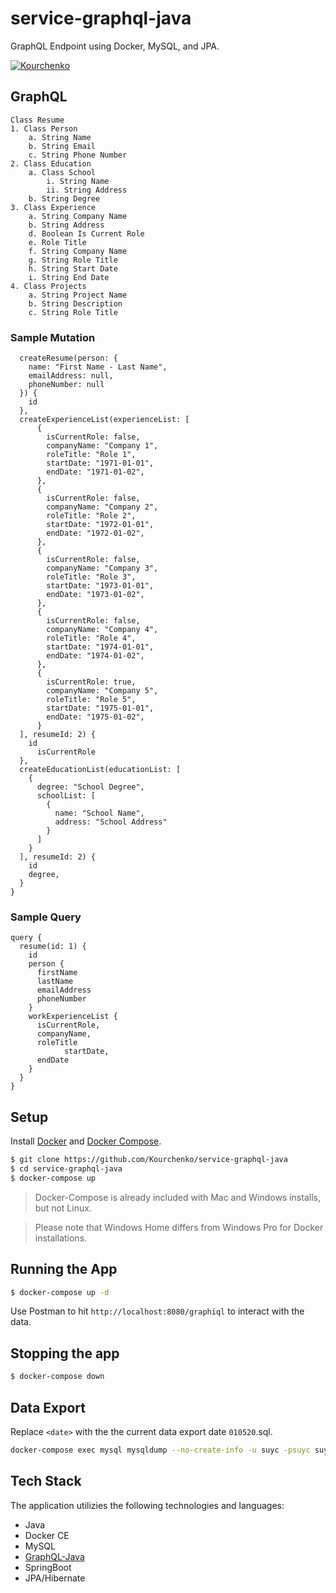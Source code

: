 # service-graphql-java
GraphQL Endpoint using Docker, MySQL, and JPA.

[![Kourchenko](https://circleci.com/gh/Kourchenko/service-graphql-java.svg?style=svg)](https://circleci.com/gh/circleci/circleci-docs)

## GraphQL
```
Class Resume
1. Class Person
    a. String Name
    b. String Email
    c. String Phone Number
2. Class Education
    a. Class School
        i. String Name
        ii. String Address
    b. String Degree
3. Class Experience
    a. String Company Name
    b. String Address
    d. Boolean Is Current Role
    e. Role Title
    f. String Company Name
    g. String Role Title
    h. String Start Date
    i. String End Date
4. Class Projects
    a. String Project Name
    b. String Description
    c. String Role Title
```

### Sample Mutation

```mutation {
  createResume(person: {
    name: "First Name - Last Name",
    emailAddress: null,
    phoneNumber: null
  }) {
    id
  },
  createExperienceList(experienceList: [
      {
        isCurrentRole: false,
        companyName: "Company 1",
        roleTitle: "Role 1",
        startDate: "1971-01-01",
        endDate: "1971-01-02",
      },
      {
        isCurrentRole: false,
        companyName: "Company 2",
        roleTitle: "Role 2",
        startDate: "1972-01-01",
        endDate: "1972-01-02",
      },
      {
        isCurrentRole: false,
        companyName: "Company 3",
        roleTitle: "Role 3",
        startDate: "1973-01-01",
        endDate: "1973-01-02",
      },
      {
        isCurrentRole: false,
        companyName: "Company 4",
        roleTitle: "Role 4",
        startDate: "1974-01-01",
        endDate: "1974-01-02",
      },
      {
        isCurrentRole: true,
        companyName: "Company 5",
        roleTitle: "Role 5",
        startDate: "1975-01-01",
        endDate: "1975-01-02",
      }
  ], resumeId: 2) {
    id
      isCurrentRole
  },
  createEducationList(educationList: [
    {
      degree: "School Degree",
      schoolList: [
        {
          name: "School Name",
          address: "School Address"
        }
      ]
    }
  ], resumeId: 2) {
    id
    degree,
  }
}
```


### Sample Query
```
query {
  resume(id: 1) {
    id
    person {
      firstName
      lastName
      emailAddress
      phoneNumber
    }
    workExperienceList {
      isCurrentRole,
      companyName,
      roleTitle
			startDate,
      endDate
    }
  }
}
```


## Setup
Install [Docker](https://docs.docker.com/install/#supported-platforms) and [Docker Compose](https://docs.docker.com/compose/install/).

```bash
$ git clone https://github.com/Kourchenko/service-graphql-java
$ cd service-graphql-java
$ docker-compose up
```

> Docker-Compose is already included with Mac and Windows installs, but not Linux.

> Please note that Windows Home differs from Windows Pro for Docker installations.

## Running the App

```bash
$ docker-compose up -d
```

Use Postman to hit `http://localhost:8080/graphiql` to interact with the data.


## Stopping the app

```bash
$ docker-compose down
```

## Data Export
Replace `<date>` with the the current data export date `010520`.sql.
```bash
docker-compose exec mysql mysqldump --no-create-info -u suyc -psuyc suyc --ignore-table=suyc.schema_migerations > <date>.sql
```


## Tech Stack
The application utilizies the following technologies and languages:
- Java
- Docker CE
- MySQL
- [GraphQL-Java](https://www.graphql-java.com/)
- SpringBoot
- JPA/Hibernate